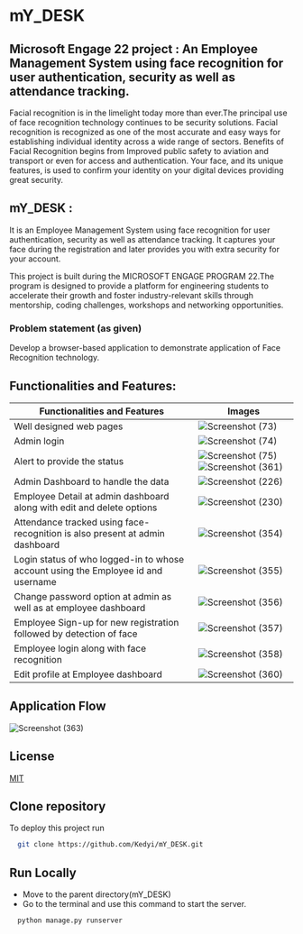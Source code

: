 # mY_DESK
## Microsoft Engage 22 project : An Employee Management System using face recognition for user authentication, security as well as attendance tracking.

Facial recognition is in the limelight today more than ever.The principal use of face recognition technology continues to be security solutions. Facial recognition is recognized as one of the most accurate and easy ways for establishing individual identity across a wide range of sectors.
Benefits of Facial Recognition begins from Improved public safety to aviation and transport or even for access and authentication.
Your face, and its unique features, is used to confirm your identity on your digital devices providing great security.

## mY_DESK :
It is an Employee Management System using face recognition for user authentication, security as well as attendance tracking.
It captures your face during the registration and later provides you with extra security for your account.

This project is built during the MICROSOFT ENGAGE PROGRAM 22.The program is designed to provide a platform for engineering students to accelerate their growth and foster industry-relevant skills through mentorship, coding challenges, workshops and networking opportunities.

### Problem statement (as given)

Develop a browser-based application to demonstrate application of Face Recognition technology.

## Functionalities and Features:
   |Functionalities and Features|Images|
   |--------------------------- | ------|
   |Well designed web pages|![Screenshot (73)](https://user-images.githubusercontent.com/93571457/170647648-b333d988-b1ef-4924-a478-cf55d9fd2a48.png)|
   |Admin login |![Screenshot (74)](https://user-images.githubusercontent.com/93571457/170647727-85e26020-4f07-41e1-bf58-113d7fe811df.png)|
   |Alert to provide the status|![Screenshot (75)](https://user-images.githubusercontent.com/93571457/170647789-ea5f452b-f038-4399-803d-ac4a0cec75cc.png)![Screenshot (361)](https://user-images.githubusercontent.com/93571457/170647874-eb708938-2d8e-420e-b37e-07fe9d6bc79a.png)|
   |Admin Dashboard to handle the data|![Screenshot (226)](https://user-images.githubusercontent.com/93571457/170648486-343fd5f4-b583-466c-8f93-0e294986bd0b.png)|
   |Employee Detail at admin dashboard along with edit and delete options|![Screenshot (230)](https://user-images.githubusercontent.com/93571457/170648552-2b0b29fc-fd48-4861-8f3f-125f8724e4b4.png)|
   |Attendance tracked using face-recognition is also present at admin dashboard|![Screenshot (354)](https://user-images.githubusercontent.com/93571457/170648594-bcf1915c-f3c7-4c87-8268-91a07d383ce3.png)|
   |Login status of who logged-in to whose account using the Employee id and username|![Screenshot (355)](https://user-images.githubusercontent.com/93571457/170648650-3a1c10a3-6456-48b1-8258-51e93cdb4e78.png)|
   |Change password option at admin as well as at employee dashboard|![Screenshot (356)](https://user-images.githubusercontent.com/93571457/170648703-5cbe02d8-6630-4019-af38-db8dac911c7e.png)|
   |Employee Sign-up for new registration followed by detection of face|![Screenshot (357)](https://user-images.githubusercontent.com/93571457/170648760-ddf809a1-ff88-49da-b537-f138e4627fb7.png)|
   |Employee login along with face recognition|![Screenshot (358)](https://user-images.githubusercontent.com/93571457/170648864-a0e76856-f74b-46e5-83b3-016097a19d8a.png)|
   |Edit profile at Employee dashboard|![Screenshot (360)](https://user-images.githubusercontent.com/93571457/170648933-2045259b-ecb1-40ab-8c11-c2e8e1506a4e.png)|
   
   ## Application Flow
   ![Screenshot (363)](https://user-images.githubusercontent.com/93571457/170649560-ed185776-95fd-4458-89cd-5fba49ca09a9.png)
   
## License

[MIT](https://choosealicense.com/licenses/mit/)

## Clone repository

To deploy this project run

```bash
  git clone https://github.com/Kedyi/mY_DESK.git
```


## Run Locally

- Move to the parent directory(mY_DESK)
- Go to the terminal and use this command to start the server.

```bash
  python manage.py runserver
```
    

